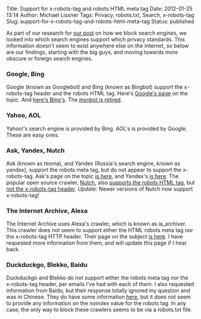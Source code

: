 Title: Support for x-robots-tag and robots HTML meta tag
Date: 2012-01-25 13:14
Author: Michael Lissner
Tags: Privacy, robots.txt, Search, x-robots-tag
Slug: support-for-x-robots-tag-and-robots-html-meta-tag
Status: published

As part of our research for [our
post](/blog/respecting-privacy-while-providing-hundreds-of-thousands-of-public-documents)
on how we block search engines, we looked into which search engines
support which privacy standards. This information doesn't seem to exist
anywhere else on the Internet, so below are our findings, starting with
the big guys, and moving towards more obscure or foreign search engines.

### Google, Bing

Google (known as Googlebot) and Bing (known as Bingbot) support the
x-robots-tag header and the robots HTML tag. Here's [Google's
page](http://support.google.com/webmasters/bin/answer.py?hl=en&answer=79812)
on the topic. And [here's
Bing's](http://www.bing.com/community/site_blogs/b/webmaster/archive/2009/08/21/prevent-a-bot-from-getting-lost-in-space-sem-101.aspx).
The [msnbot is
retired](http://www.bing.com/community/site_blogs/b/webmaster/archive/2009/11/04/msnbot-1-1-is-retired.aspx).

### Yahoo, AOL

Yahoo!'s search engine is provided by Bing. AOL's is provided by Google.
These are easy ones.

### Ask, Yandex, Nutch

Ask (known as teoma), and Yandex (Russia's search engine, known as
yandex), support the robots meta tag, but do not appear to support the
x-robots-tag. Ask's page on the topic [is
here](http://www.ask.com/staticcontent/about/helpcenter/about_helpcenter_webmaster#5),
and Yandex's [is here](http://help.yandex.com/webmaster/?id=1113833).
The popular open source crawler, [Nutch](http://nutch.apache.org/), also
[supports the robots HTML
tag](http://nutch.sourceforge.net/docs/en/bot.html), but [not the
x-robots-tag
header](http://lucene.472066.n3.nabble.com/Support-for-x-robots-tag-td3678606.html).
*Update:* Newer versions of Nutch now support x-robots-tag!

### The Internet Archive, Alexa

The Internet Archive uses Alexa's crawler, which is known as
ia\_archiver. This crawler does not seem to support either the HTML
robots meta tag nor the x-robots-tag HTTP header. Their page on the
subject [is here](http://www.alexa.com/help/webmasters). I have
requested more information from them, and will update this page if I
hear back.

### Duckduckgo, Blekko, Baidu

Duckduckgo and Blekko do not support either the robots meta tag nor the
x-robots-tag header, per emails I've had with each of them. I also
requested information from Baidu, but their response totally ignored my
question and was in Chinese. They do have some information
[here](http://wenku.baidu.com/view/ec4457d4b14e852458fb5793.html), but
it does not seem to provide any information on the noindex value for the
robots tag. In any case, the only way to block these crawlers seems to
be via a robots.txt file.

